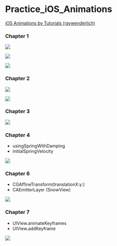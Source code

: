 # Practice_iOS_Animations

[iOS Animations by Tutorials (raywenderlich)](https://www.raywenderlich.com/books/ios-animations-by-tutorials/v6.0/)

### Chapter 1

![](images/1.png)

![](images/2.png)

![](images/3.png)

### Chapter 2

![](images/4.png)

![](images/5.png)

### Chapter 3

![](images/6.png)

### Chapter 4

- usingSpringWithDamping
- initialSpringVelocity

![](images/7.png)

### Chapter 6

- CGAffineTransform(translationX:y:)
- CAEmitterLayer (SnowView)

![](images/9.png)

### Chapter 7

- UIView.animateKeyframes
- UIView.addKeyframe

![](images/10.png)

